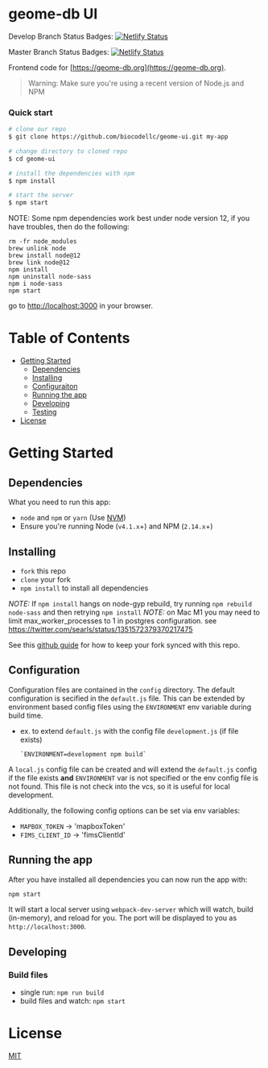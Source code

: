 # geome-db UI

Develop Branch Status Badges:
[![Netlify Status](https://api.netlify.com/api/v1/badges/16ceb81c-9b4d-4342-8e20-d3c35eb15b7a/deploy-status)](https://app.netlify.com/sites/geome-develop/deploys)

Master Branch Status Badges:
[![Netlify Status](https://api.netlify.com/api/v1/badges/07905dcf-c6b5-488d-9a93-b062b0ca13a3/deploy-status)](https://app.netlify.com/sites/geome-db/deploys)

Frontend code for [https://geome-db.org](https://geome-db.org).


>Warning: Make sure you're using a recent version of Node.js and NPM

### Quick start

 

```bash
# clone our repo
$ git clone https://github.com/biocodellc/geome-ui.git my-app

# change directory to cloned repo
$ cd geome-ui

# install the dependencies with npm
$ npm install

# start the server
$ npm start

```
NOTE: Some npm dependencies work best under node version 12, if you have troubles, then do the following:
```
rm -fr node_modules
brew unlink node
brew install node@12
brew link node@12
npm install
npm uninstall node-sass
npm i node-sass
npm start
```

go to [http://localhost:3000](http://localhost:3000) in your browser.

# Table of Contents

* [Getting Started](#getting-started)
    * [Dependencies](#dependencies)
    * [Installing](#installing)
    * [Configuraiton](#configuration)
    * [Running the app](#running-the-app)
    * [Developing](#developing)
    * [Testing](#testing)
* [License](#license)

# Getting Started

## Dependencies

What you need to run this app:
* `node` and `npm` or `yarn` (Use [NVM](https://github.com/creationix/nvm))
* Ensure you're running Node (`v4.1.x`+) and NPM (`2.14.x`+)

## Installing

* `fork` this repo
* `clone` your fork
* `npm install` to install all dependencies

*NOTE:* If `npm install` hangs on node-gyp rebuild, try running `npm rebuild node-sass` and then retrying `npm install`
*NOTE:* on Mac M1 you may need to limit max_worker_processes to 1 in postgres configuration. see https://twitter.com/searls/status/1351572379370217475

See this [github guide](https://help.github.com/articles/fork-a-repo/#step-3-configure-git-to-sync-your-fork-with-the-original-spoon-knife-repository) for how to keep your fork synced with this repo.

## Configuration

Configuration files are contained in the `config` directory. The default configuration is secified in the `default.js` file. This can be extended by environment based config files using the `ENVIRONMENT` env variable during build time.

 - ex. to extend `default.js` with the config file `development.js` (if file exists)
 
       `ENVIRONMENT=development npm build`

A `local.js` config file can be created and will extend the `default.js` config if the file exists **and** `ENVIRONMENT` var is not specified or the env config file is not found. This file is not check into the vcs, so it is useful for local development.

Additionally, the following config options can be set via env variables:

- `MAPBOX_TOKEN` -> 'mapboxToken'
- `FIMS_CLIENT_ID` -> 'fimsClientId'

## Running the app

After you have installed all dependencies you can now run the app with:
```bash
npm start
```

It will start a local server using `webpack-dev-server` which will watch, build (in-memory), and reload for you. The port will be displayed to you as `http://localhost:3000`.

## Developing

### Build files

* single run: `npm run build`
* build files and watch: `npm start`

<!-- ## Testing

#### 1. Unit Tests

* single run: `npm test`
* live mode (TDD style): `npm run test-watch` -->

# License

[MIT](/LICENSE)
